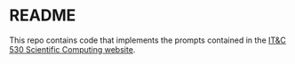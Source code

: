 # README
This repo contains code that implements the prompts contained in the [IT&C 530 Scientific Computing website](https://byuhpc.github.io/sci-comp-course/).
